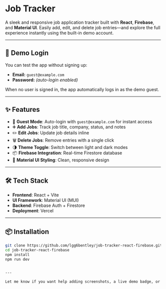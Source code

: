 # Job Tracker

A sleek and responsive job application tracker built with **React**, **Firebase**, and **Material UI**. Easily add, edit, and delete job entries—and explore the full experience instantly using the built-in demo account.

---

## 🚀 Demo Login

You can test the app without signing up:

- **Email:** `guest@example.com`
- **Password:** *(auto-login enabled)*

When no user is signed in, the app automatically logs in as the demo guest.

---

## ✨ Features

- 🔐 **Guest Mode**: Auto-login with `guest@example.com` for instant access
- ➕ **Add Jobs**: Track job title, company, status, and notes
- ✏️ **Edit Jobs**: Update job details inline
- 🗑️ **Delete Jobs**: Remove entries with a single click
- 🌗 **Theme Toggle**: Switch between light and dark modes
- 📦 **Firebase Integration**: Real-time Firestore database
- 🎨 **Material UI Styling**: Clean, responsive design

---

## 🛠️ Tech Stack

- **Frontend**: React + Vite
- **UI Framework**: Material UI (MUI)
- **Backend**: Firebase Auth + Firestore
- **Deployment**: Vercel

---

## 📦 Installation

```bash
git clone https://github.com/lgg6bentley/job-tracker-react-firebase.git
cd job-tracker-react-firebase
npm install
npm run dev


---

Let me know if you want help adding screenshots, a live demo badge, or customizing the tone for recruiters or portfolio use. I can tailor it to any audience!

